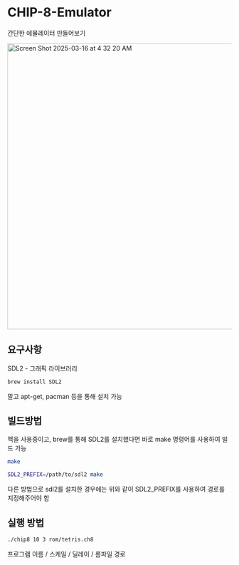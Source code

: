 # CHIP-8-Emulator
간단한 에뮬레이터 만들어보기

<img width="642" alt="Screen Shot 2025-03-16 at 4 32 20 AM" src="https://github.com/user-attachments/assets/b77ddb80-113e-4f98-81af-0454f88c0c9a" />


## 요구사항
SDL2      - 그래픽 라이브러리

``` bash
brew install SDL2
```
말고 apt-get, pacman 등을 통해 설치 가능

## 빌드방법

맥을 사용중이고, brew를 통해 SDL2를 설치했다면
바로 make 명령어를 사용하여 빌드 가능
```bash
make
```
```sh
SDL2_PREFIX=/path/to/sdl2 make
```

다른 방법으로 sdl2를 설치한 경우에는 위와 같이 SDL2_PREFIX를 사용하여 경로를 지정해주어야 함

## 실행 방법
```sh
./chip8 10 3 rom/tetris.ch8
```

프로그램 이름 / 스케일 / 딜레이 / 롬파일 경로
